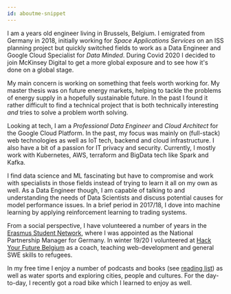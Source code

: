 ```yaml
---
id: aboutme-snippet
---
```

I am a <span id="age"></span> years old engineer living in Brussels, Belgium. I
emigrated from Germany in 2018, initially working for *Space Applications Services* on
an ISS planning project but quickly switched fields to work as a Data Engineer and
Google Cloud Specialist for *Data Minded*. During Covid 2020 I decided to join McKinsey
Digital to get a more global exposure and to see how it's done on a global stage.

<!--
Before, I worked 6 years in software engineering in Germany and Australia. So far, I have lived
in 5 countries across three continents. That used to be something special but now I meet
people every day who can only smile at that.
-->

My main concern is working on something that feels worth working for. My master thesis
was on future energy markets, helping to tackle the problems of energy supply in a
hopefully sustainable future. In the past I found it rather difficult to find a
technical project that is both technically interesting _and_ tries to solve a problem
worth solving. 

Looking at tech, I am a _Professional Data Engineer_ and _Cloud Architect_ for the
Google Cloud Platform.  In the past, my focus was mainly on (full-stack) web
technologies as well as IoT tech, backend and cloud infrastructure. I also have a bit of
a passion for IT privacy and security. 
Currently, I mostly work with Kubernetes, AWS, terraform and BigData tech like Spark and
Kafka.

I find data science and ML fascinating but have to compromise and work with specialists
in those fields instead of trying to learn it all on my own as well. As a Data Engineer
though, I am capable of talking to and understanding the needs of Data Scientists and
discuss potential causes for model performance issues. 
In a brief period in 2017/18, I dove into machine learning by applying reinforcement
learning to trading systems. 

From a social perspective, I have volunteered a number of years in the [Erasmus Student
Network](https://esn.org/about), where I was appointed as the National Partnership
Manager for Germany. In winter 19/20 I volunteered at [Hack Your Future
Belgium](https://hackyourfuture.be/) as a coach, teaching web-development and general
SWE skills to refugees. 

In my free time I enjoy a number of podcasts and books (see [reading
list](http://pascalbrokmeier.de/reading/)) as well as water sports and exploring cities,
people and cultures. For the day-to-day, I recently got a road bike which I learned to
enjoy as well.

